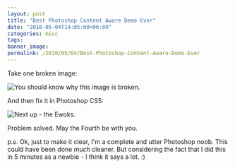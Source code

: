 ```yaml
---
layout: post
title: "Best Photoshop Content Aware Demo Ever"
date: "2010-05-04T14:05:00+06:00"
categories: misc 
tags: 
banner_image: 
permalink: /2010/05/04/Best-Photoshop-Content-Aware-Demo-Ever
---
```


Take one broken image:

<img src="https://static.raymondcamden.com/images/test2.jpg" title="You should know why this image is broken." />

And then fix it in Photoshop CS5:

<img src="https://static.raymondcamden.com/images/cfjedi/test2a.jpg" title="Next up - the Ewoks." />

Problem solved. May the Fourth be with you.

p.s. Ok, just to make it clear, I'm a complete and utter Photoshop noob. This could have been done <i>much</i> cleaner. But considering the fact that I did this in 5 minutes as a newbie - I think it says a lot. :)